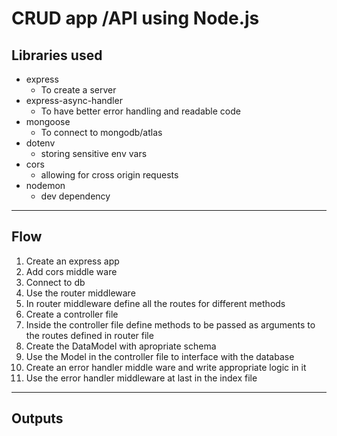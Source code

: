 # CRUD app /API using Node.js 

## Libraries used 
* express
    * To create a server
* express-async-handler
    * To have better error handling and readable code
* mongoose
    * To connect to mongodb/atlas
* dotenv
    * storing sensitive env vars
* cors
    * allowing for cross origin requests
* nodemon
    * dev dependency

---
## Flow
1. Create an express app
2. Add cors middle ware
3. Connect to db
4. Use the router middleware
5. In router middleware define all the routes for different methods
6. Create a controller file
7. Inside the controller file define methods to be passed as arguments to the routes defined in router file
8. Create the DataModel with apropriate schema 
9. Use the Model in the controller file to interface with the database
10. Create an error handler middle ware and write appropriate logic in it
11. Use the error handler middleware at last in the index file

---
## Outputs 

